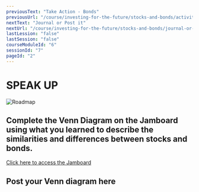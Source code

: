 ```yaml
---
previousText: "Take Action - Bonds"
previousUrl: "/course/investing-for-the-future/stocks-and-bonds/activities-bonds"
nextText: "Journal or Post it"
nextUrl: "/course/investing-for-the-future/stocks-and-bonds/journal-or-post-it"
lastLession: "false"
lastSession: "false"
courseModuleId: "6"
sessionId: "7"
pageId: "2"
---
```



# SPEAK UP
![Roadmap](/assets/img/lets-talk-about-it.png)


## Complete the Venn Diagram on the Jamboard using what you learned to describe the similarities and differences between stocks and bonds.

<a href="https://jamboard.google.com/d/1OZFTesmAZK-gUF0kouDpY41sEA4nWznz-GROwA-iM1I/edit?usp=sharing" target="_blank">Click here to access the Jamboard</a>

## Post your Venn diagram here
<sparkle-feed-post assignment-name="Post your Venn diagram here" ></sparkle-feed-post>

